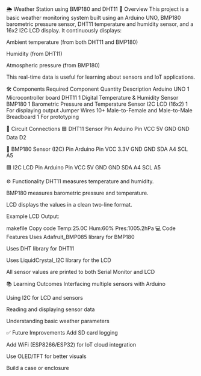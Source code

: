 🌦️ Weather Station using BMP180 and DHT11 
📌 Overview
This project is a basic weather monitoring system built using an Arduino UNO, BMP180 barometric pressure sensor, DHT11 temperature and humidity sensor, and a 16x2 I2C LCD display. It continuously displays:

Ambient temperature (from both DHT11 and BMP180)

Humidity (from DHT11)

Atmospheric pressure (from BMP180)

This real-time data is useful for learning about sensors and IoT applications.

🛠️ Components Required
Component	Quantity	Description
Arduino UNO	1	Microcontroller board
DHT11	1	Digital Temperature & Humidity Sensor
BMP180	1	Barometric Pressure and Temperature Sensor
I2C LCD (16x2)	1	For displaying output
Jumper Wires	10+	Male-to-Female and Male-to-Male
Breadboard	1	For prototyping

🔌 Circuit Connections
🟦 DHT11 Sensor
Pin	Arduino Pin
VCC	5V
GND	GND
Data	D2

🔷 BMP180 Sensor (I2C)
Pin	Arduino Pin
VCC	3.3V
GND	GND
SDA	A4
SCL	A5

🟩 I2C LCD
Pin	Arduino Pin
VCC	5V
GND	GND
SDA	A4
SCL	A5

⚙️ Functionality
DHT11 measures temperature and humidity.

BMP180 measures barometric pressure and temperature.

LCD displays the values in a clean two-line format.

Example LCD Output:

makefile
Copy code
Temp:25.0C Hum:60%
Pres:1005.2hPa
💻 Code Features
Uses Adafruit_BMP085 library for BMP180

Uses DHT library for DHT11

Uses LiquidCrystal_I2C library for the LCD

All sensor values are printed to both Serial Monitor and LCD

📚 Learning Outcomes
Interfacing multiple sensors with Arduino

Using I2C for LCD and sensors

Reading and displaying sensor data

Understanding basic weather parameters

✅ Future Improvements
Add SD card logging

Add WiFi (ESP8266/ESP32) for IoT cloud integration

Use OLED/TFT for better visuals

Build a case or enclosure

